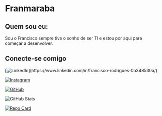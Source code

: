 # Franmaraba

## Quem sou eu:
Sou o Francisco sempre tive o sonho de ser TI e estou por aqui para começar a desenvolver.
## Conecte-se comigo
[![LinkedIn](https://img.shields.io/badge/LinkedIn-blue?style=for-the-badge&logo=linkedin&logoColor=?)](https://www.linkedin.com/in/francisco-rodrigues-0a348530a/)

[![Instagram](https://img.shields.io/badge/-Instagram-%23E4405F?style=for-the-badge&logo=instagram&logoColor=white)](https://www.instagram.com/franmaraba)

[![GitHub](https://img.shields.io/badge/GitHub-100000?style=for-the-badge&logo=github&logoColor=white)](https://github.com/Franmaraba)

![GitHub Stats](https://github-readme-stats.vercel.app/api?username=franmaraba&theme=transparent&bg_color=94D5&border_color=30A3DC&show_icons=true&icon_color=30A3DC&title_color=94D5F&text_color=FFF)




[![Repo Card](https://github-readme-stats.vercel.app/api/pin/?username=franmaraba&repo=dio-lab-open-source&bg_color=94D5&border_color=30A3DC&show_icons=true&icon_color=30A3DC&title_color=94D5F&text_color=FFF)](https://github.com/franmaraba/dio-lab-open-source)
